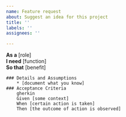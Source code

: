 ```yaml
---
name: Feature request
about: Suggest an idea for this project
title: ''
labels: ''
assignees: ''

---
```


**As a** [role]  
    **I need** [function]  
    **So that** [benefit]  
          
    ### Details and Assumptions
        * [document what you know]      
    ### Acceptance Criteria     
        gherkin 
        Given [some context]
        When [certain action is taken]
        Then [the outcome of action is observed]
